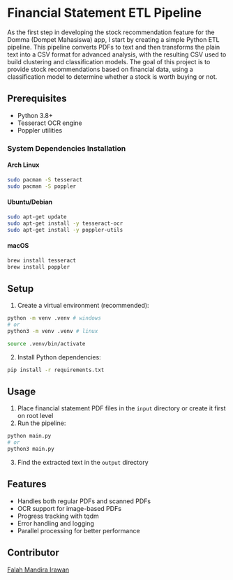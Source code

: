 # Financial Statement ETL Pipeline
As the first step in developing the stock recommendation feature for the Domma (Dompet Mahasiswa) app, I start by creating a simple Python ETL pipeline. This pipeline converts PDFs to text and then transforms the plain text into a CSV format for advanced analysis, with the resulting CSV used to build clustering and classification models. The goal of this project is to provide stock recommendations based on financial data, using a classification model to determine whether a stock is worth buying or not.

## Prerequisites
- Python 3.8+
- Tesseract OCR engine
- Poppler utilities

### System Dependencies Installation

#### Arch Linux
```bash
sudo pacman -S tesseract
sudo pacman -S poppler
```

#### Ubuntu/Debian
```bash
sudo apt-get update
sudo apt-get install -y tesseract-ocr
sudo apt-get install -y poppler-utils
```

#### macOS
```bash
brew install tesseract
brew install poppler
```

## Setup
1. Create a virtual environment (recommended):
```bash
python -m venv .venv # windows
# or
python3 -m venv .venv # linux

source .venv/bin/activate  
```

2. Install Python dependencies:
```bash
pip install -r requirements.txt
```

## Usage
1. Place financial statement PDF files in the `input` directory or create it first on root level
2. Run the pipeline:
```bash
python main.py 
# or
python3 main.py
```
3. Find the extracted text in the `output` directory


## Features
- Handles both regular PDFs and scanned PDFs
- OCR support for image-based PDFs
- Progress tracking with tqdm
- Error handling and logging
- Parallel processing for better performance 

## Contributor
[Falah Mandira Irawan](https://www.dicoding.com/users/falah_mandira_irawan/academies)
